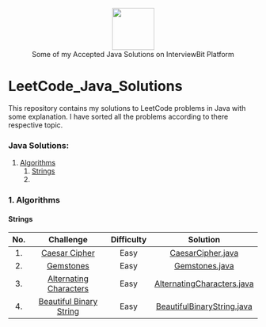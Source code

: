 

<p align="center">
    <a href="https://www.hackerrank.com/jagrit_07">
        <img height=85 src="https://miro.medium.com/max/1200/1*9EEAMYxLObepKMaOCgYgvA.jpeg">
    </a>
    <br>Some of my Accepted Java Solutions on InterviewBit Platform
</p>



# LeetCode_Java_Solutions
This repository contains  my solutions  to LeetCode problems in Java with some explanation. I have sorted all the problems according to there respective topic.
### Java Solutions:
1. [Algorithms](#algorithms)
   1. [Strings](#Strings)
   2.            
  

 ### 1. Algorithms
 ####  Strings

| No. |                                                              Challenge                                                              | Difficulty |                                                                                  Solution                                                                                 |
|:---------:|:-----------------------------------------------------------------------------------------------------------------------------------:|:------:|:-------------------------------------------------------------------------------------------------------------------------------------------------------------------------:|
| 1. | [Caesar Cipher](https://www.hackerrank.com/challenges/caesar-cipher-1/problem)                                                         |   Easy  | [CaesarCipher.java](https://github.com/Jagrit29/HackerRank_Java_Solutions/blob/master/Problem%20Solving/Strings/CaesarCipher.java)                          |
| 2. | [Gemstones](https://www.hackerrank.com/challenges/gem-stones/)                                                         |   Easy  | [Gemstones.java](https://github.com/Jagrit29/HackerRank_Java_Solutions/blob/master/Problem%20Solving/Strings/Gemstones.java)                          |
| 3. | [Alternating Characters](https://www.hackerrank.com/challenges/alternating-characters/)                                                         |   Easy  | [AlternatingCharacters.java](https://github.com/Jagrit29/HackerRank_Java_Solutions/blob/master/Problem%20Solving/Strings/AlternatingCharacters.java)                          |
| 4. | [Beautiful Binary String](https://www.hackerrank.com/challenges/beautiful-binary-string/)                                                         |   Easy  | [BeautifulBinaryString.java](https://github.com/Jagrit29/HackerRank_Java_Solutions/blob/master/Problem%20Solving/Strings/BeautifulBinaryString.java)                          |
